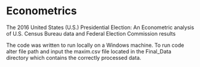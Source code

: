 # Econometrics
The 2016 United States (U.S.) Presidential Election: An Econometric analysis of U.S. Census Bureau data and Federal Election Commission results

The code was written to run locally on a Windows machine. To run code alter file path and input the maxim.csv file located in the Final_Data directory which contains the correctly processed data.
